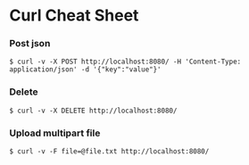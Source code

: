# Curl Cheat Sheet

### Post json
```console
$ curl -v -X POST http://localhost:8080/ -H 'Content-Type: application/json' -d '{"key":"value"}'
```

### Delete
```console
$ curl -v -X DELETE http://localhost:8080/
```

### Upload multipart file
```console
$ curl -v -F file=@file.txt http://localhost:8080/
```
